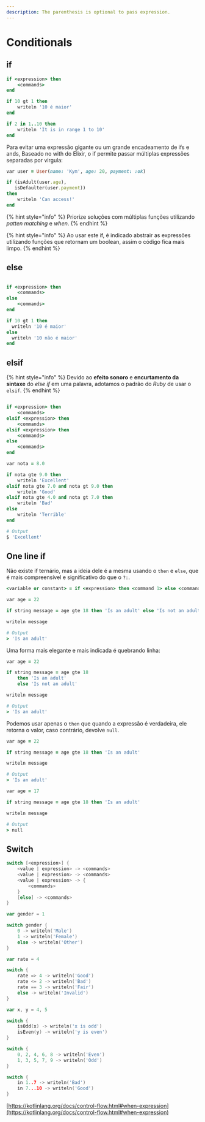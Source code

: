 ```yaml
---
description: The parenthesis is optional to pass expression.
---
```


# Conditionals

## if

```ruby
if <expression> then
    <commands>
end
```

```ruby
if 10 gt 1 then
    writeln '10 é maior'
end
```

```ruby
if 2 in 1..10 then
    writeln 'It is in range 1 to 10'
end
```

Para evitar uma expressão gigante ou um grande encadeamento de ifs e ands, Baseado no with do Elixir, o if permite passar múltiplas expressões separadas por virgula:

```ruby
var user = User(name: 'Kym', age: 20, payment: :ok)

if (isAdult(user.age),
   isDefaulter(user.payment))
then
    writeln 'Can access!' 
end
```

{% hint style="info" %}
Priorize soluções com múltiplas funções utilizando _patten matching_ e _when_.
{% endhint %}

{% hint style="info" %}
Ao usar este if, é indicado abstrair as expressões utilizando funções que retornam um boolean, assim o código fica mais limpo.
{% endhint %}

## else

```ruby

if <expression> then
    <commands>
else
    <commands>
end
```

```ruby
if 10 gt 1 then
  writeln '10 é maior'
else
  writeln '10 não é maior'
end
```

## elsif

{% hint style="info" %}
Devido ao **efeito sonoro** e **encurtamento da sintaxe** do _else if_ em uma palavra, adotamos o padrão do _Ruby_ de usar o `elsif`.
{% endhint %}

```ruby

if <expression> then
    <commands>
elsif <expression> then
    <commands>
elsif <expression> then
    <commands>
else
    <commands>
end
```

```ruby
var nota = 8.0

if nota gte 9.0 then
    writeln 'Excellent'
elsif nota gte 7.0 and nota gt 9.0 then
    writeln 'Good'
elsif nota gte 4.0 and nota gt 7.0 then
    writeln 'Bad'
else
    writeln 'Terrible'
end

# Output
$ 'Excellent'
```

## One line if

Não existe if ternário, mas a ideia dele é a mesma usando o `then` e `else`, que é mais compreensível e significativo do que o `?:`.

```ruby
<variable or constant> = if <expression> then <command 1> else <command 2>
```

```ruby
var age = 22

if string message = age gte 18 then 'Is an adult' else 'Is not an adult'

writeln message

# Output
> 'Is an adult'
```

Uma forma mais elegante e mais indicada é quebrando linha:

```ruby
var age = 22

if string message = age gte 18
    then 'Is an adult'
    else 'Is not an adult'

writeln message

# Output
> 'Is an adult'
```

Podemos usar apenas o `then` que quando a expressão é verdadeira, ele retorna o valor, caso contrário, devolve `null`.

```ruby
var age = 22

if string message = age gte 18 then 'Is an adult'

writeln message

# Output
> 'Is an adult'
```

```ruby
var age = 17

if string message = age gte 18 then 'Is an adult'

writeln message

# Output
> null
```

## Switch

```csharp
switch [<expression>] {
    <value | expression> -> <commands>
    <value | expression> -> <commands>
    <value | expression> -> {
        <commands>
    }
    [else] -> <commands>
}
```

```go
var gender = 1

switch gender {
    0 -> writeln('Male')
    1 -> writeln('Female')
    else -> writeln('Other')
}
```

```go
var rate = 4

switch {
    rate => 4 -> writeln('Good')
    rate <= 2 -> writeln('Bad')
    rate == 3 -> writeln('Fair')
    else -> writeln('Invalid')
}
```

```go
var x, y = 4, 5

switch {
    isOdd(x) -> writeln('x is odd')
    isEven(y) -> writeln('y is even')
}
```

```go
switch {
    0, 2, 4, 6, 8 -> writeln('Even')
    1, 3, 5, 7, 9 -> writeln('Odd')
}
```

```go
switch {
    in 1..7 -> writeln('Bad')
    in 7...10 -> writeln('Good')
}
```

[https://kotlinlang.org/docs/control-flow.html#when-expression](https://kotlinlang.org/docs/control-flow.html#when-expression)
